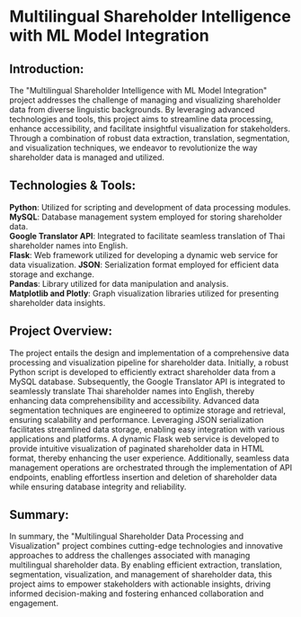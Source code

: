 # Multilingual Shareholder Intelligence with ML Model Integration

## Introduction:
The "Multilingual Shareholder Intelligence with ML Model Integration" project addresses the challenge of managing and visualizing shareholder data from diverse linguistic backgrounds. By leveraging advanced technologies and tools, this project aims to streamline data processing, enhance accessibility, and facilitate insightful visualization for stakeholders. Through a combination of robust data extraction, translation, segmentation, and visualization techniques, we endeavor to revolutionize the way shareholder data is managed and utilized.

## Technologies & Tools:

**Python**: Utilized for scripting and development of data processing modules. <br>
**MySQL**: Database management system employed for storing shareholder data. <br>
**Google Translator API**: Integrated to facilitate seamless translation of Thai shareholder names into English. <br>
**Flask**: Web framework utilized for developing a dynamic web service for data visualization.
**JSON**: Serialization format employed for efficient data storage and exchange. <br>
**Pandas**: Library utilized for data manipulation and analysis. <br>
**Matplotlib and Plotly**: Graph visualization libraries utilized for presenting shareholder data insights. <br>

## Project Overview:
The project entails the design and implementation of a comprehensive data processing and visualization pipeline for shareholder data. Initially, a robust Python script is developed to efficiently extract shareholder data from a MySQL database. Subsequently, the Google Translator API is integrated to seamlessly translate Thai shareholder names into English, thereby enhancing data comprehensibility and accessibility. Advanced data segmentation techniques are engineered to optimize storage and retrieval, ensuring scalability and performance.
Leveraging JSON serialization facilitates streamlined data storage, enabling easy integration with various applications and platforms. A dynamic Flask web service is developed to provide intuitive visualization of paginated shareholder data in HTML format, thereby enhancing the user experience. Additionally, seamless data management operations are orchestrated through the implementation of API endpoints, enabling effortless insertion and deletion of shareholder data while ensuring database integrity and reliability.

## Summary:
In summary, the "Multilingual Shareholder Data Processing and Visualization" project combines cutting-edge technologies and innovative approaches to address the challenges associated with managing multilingual shareholder data. By enabling efficient extraction, translation, segmentation, visualization, and management of shareholder data, this project aims to empower stakeholders with actionable insights, driving informed decision-making and fostering enhanced collaboration and engagement.
